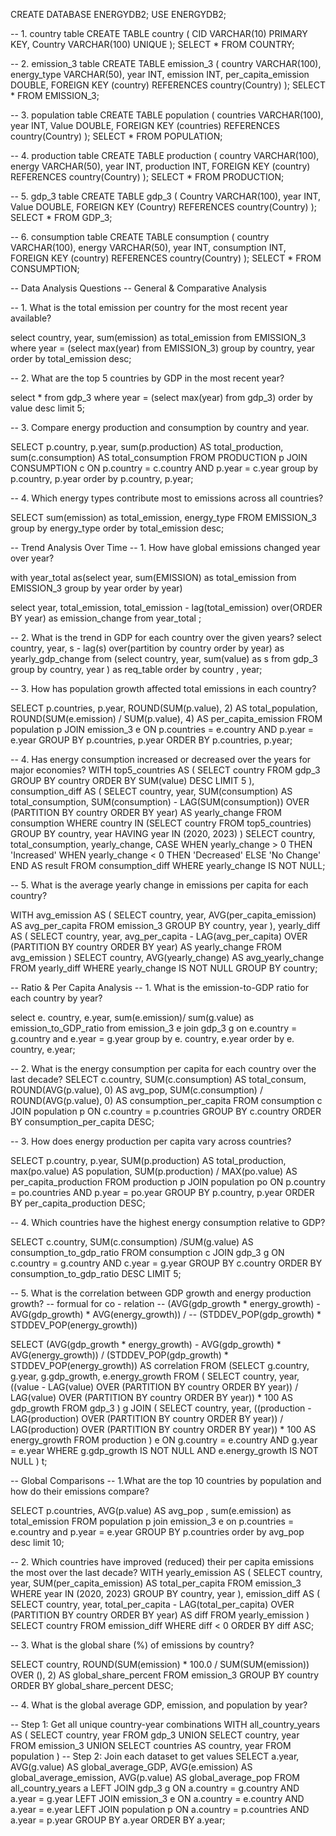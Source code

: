 CREATE DATABASE ENERGYDB2;
USE ENERGYDB2;


-- 1. country table
CREATE TABLE country (
CID VARCHAR(10) PRIMARY KEY,
Country VARCHAR(100) UNIQUE
);
SELECT * FROM COUNTRY;


-- 2. emission_3 table
CREATE TABLE emission_3 (
country VARCHAR(100),
energy_type VARCHAR(50),
year INT,
emission INT,
per_capita_emission DOUBLE,
FOREIGN KEY (country) REFERENCES country(Country)
);
SELECT * FROM EMISSION_3;



-- 3. population table
CREATE TABLE population (
countries VARCHAR(100),
year INT,
Value DOUBLE,
FOREIGN KEY (countries) REFERENCES country(Country)
);
SELECT * FROM POPULATION;



-- 4. production table
CREATE TABLE production (
country VARCHAR(100),
energy VARCHAR(50),
year INT,
production INT,
FOREIGN KEY (country) REFERENCES country(Country)
);
SELECT * FROM PRODUCTION;


-- 5. gdp_3 table
CREATE TABLE gdp_3 (
Country VARCHAR(100),
year INT,
Value DOUBLE,
FOREIGN KEY (Country) REFERENCES country(Country)
);
SELECT * FROM GDP_3;


-- 6. consumption table
CREATE TABLE consumption (
country VARCHAR(100),
energy VARCHAR(50),
year INT,
consumption INT,
FOREIGN KEY (country) REFERENCES country(Country)
);
SELECT * FROM CONSUMPTION;



-- Data Analysis Questions
-- General & Comparative Analysis


-- 1.  What is the total emission per country for the most recent year available?

select country, year,
 sum(emission) 
 as total_emission
 from EMISSION_3 
where year
 = (select max(year) from EMISSION_3)
group by country, year
 order by total_emission desc;


-- 2. What are the top 5 countries by GDP in the most recent year?

select * from gdp_3 
where year = (select max(year) from gdp_3)
order by value desc limit 5;



-- 3. Compare energy production and consumption by country and year.

SELECT 
    p.country, 
    p.year, 
    sum(p.production) AS total_production,
    sum(c.consumption) AS total_consumption
FROM PRODUCTION p
JOIN CONSUMPTION c 
  ON p.country = c.country 
 AND p.year = c.year
 group by p.country, p.year
 order by p.country, p.year;

-- 4. Which energy types contribute most to emissions across all countries?

SELECT sum(emission) as total_emission, 
energy_type FROM EMISSION_3 
group by energy_type 
order by total_emission desc;


-- Trend Analysis Over Time
-- 1. How have global emissions changed year over year?

with year_total as(select year, sum(EMISSION) 
as total_emission 
from EMISSION_3 
group by year order by year)

select year, total_emission, 
total_emission - lag(total_emission) over(ORDER BY year)
as emission_change
from year_total 
;

-- 2. What is the trend in GDP for each country over the given years?
select country, year, 
s - lag(s) over(partition by country order by year)
 as yearly_gdp_change
from
(select country, year, sum(value) as s
 from gdp_3
 group by country, year 
 )
 as req_table
 order by country , year;


-- 3. How has population growth affected total emissions in each country?

SELECT 
    p.countries, p.year, 
    ROUND(SUM(p.value), 2) AS total_population,
    ROUND(SUM(e.emission) / SUM(p.value), 4)
    AS per_capita_emission
FROM population p 
JOIN emission_3 e 
  ON p.countries = e.country 
 AND p.year = e.year
GROUP BY p.countries, p.year
ORDER BY p.countries, p.year;




-- 4. Has energy consumption increased or decreased over the years for major economies?
WITH top5_countries AS (
    SELECT country
    FROM gdp_3
    GROUP BY country
    ORDER BY SUM(value) DESC
    LIMIT 5
), consumption_diff AS (
    SELECT
        country, year,
        SUM(consumption) AS total_consumption,
        SUM(consumption) - LAG(SUM(consumption))
        OVER (PARTITION BY country ORDER BY year)
        AS yearly_change
    FROM consumption
    WHERE country IN (SELECT country FROM top5_countries)
    GROUP BY country, year
    HAVING year IN (2020, 2023)
)
SELECT
    country, total_consumption, yearly_change,
    CASE
        WHEN yearly_change > 0 THEN 'Increased'
        WHEN yearly_change < 0 THEN 'Decreased'
        ELSE 'No Change'
    END AS result
FROM consumption_diff
WHERE yearly_change IS NOT NULL;




-- 5. What is the average yearly change in emissions per capita for each country?

WITH avg_emission AS (
    SELECT 
        country,
        year,
        AVG(per_capita_emission) AS avg_per_capita
    FROM emission_3
    GROUP BY country, year
),
yearly_diff AS (
    SELECT
        country,
        year,
        avg_per_capita - LAG(avg_per_capita)
        OVER (PARTITION BY country ORDER BY year)
        AS yearly_change
    FROM avg_emission
)
SELECT
    country,
    AVG(yearly_change) AS avg_yearly_change
FROM yearly_diff
WHERE yearly_change IS NOT NULL
GROUP BY country;





-- Ratio & Per Capita Analysis
-- 1. What is the emission-to-GDP ratio for each country by year?

select e. country, e.year,
 sum(e.emission)/ sum(g.value)
 as emission_to_GDP_ratio 
from emission_3 e join gdp_3 g 
on e.country = g.country and e.year = g.year
group by e. country, e.year
order by e. country, e.year;

-- 2. What is the energy consumption per capita for each country over the last decade?
SELECT 
    c.country,
    SUM(c.consumption) AS total_consum,
    ROUND(AVG(p.value), 0) AS avg_pop,
    SUM(c.consumption) / ROUND(AVG(p.value), 0)
    AS consumption_per_capita
FROM consumption c
JOIN population p 
  ON c.country = p.countries
GROUP BY c.country
ORDER BY consumption_per_capita DESC;




-- 3. How does energy production per capita vary across countries?

SELECT 
    p.country, 
    p.year,
    SUM(p.production) AS total_production,
    max(po.value) AS population, 
    SUM(p.production) / MAX(po.value)
    AS per_capita_production
FROM production p
JOIN population po
    ON p.country = po.countries
   AND p.year = po.year
GROUP BY p.country, p.year
ORDER BY per_capita_production DESC;


-- 4. Which countries have the highest energy consumption relative to GDP?

SELECT
    c.country,
    SUM(c.consumption) /SUM(g.value)
    AS consumption_to_gdp_ratio
FROM consumption c
JOIN gdp_3 g
  ON c.country = g.country
 AND c.year = g.year
GROUP BY c.country
ORDER BY consumption_to_gdp_ratio DESC
LIMIT 5;


-- 5. What is the correlation between GDP growth and energy production growth?
-- formual for co - relation
-- (AVG(gdp_growth * energy_growth) - AVG(gdp_growth) * AVG(energy_growth)) /
-- (STDDEV_POP(gdp_growth) * STDDEV_POP(energy_growth))


SELECT 
    (AVG(gdp_growth * energy_growth) - AVG(gdp_growth) * AVG(energy_growth)) /
    (STDDEV_POP(gdp_growth) * STDDEV_POP(energy_growth)) AS correlation
FROM 
(SELECT g.country, g.year, g.gdp_growth, e.energy_growth
    FROM 
    (
        SELECT country, year,
            ((value - LAG(value) OVER (PARTITION BY country ORDER BY year)) / 
             LAG(value) OVER (PARTITION BY country ORDER BY year)) * 100 AS gdp_growth
        FROM gdp_3
    ) g
    JOIN (
        SELECT country, year,
            ((production - LAG(production) OVER (PARTITION BY country ORDER BY year)) /
             LAG(production) OVER (PARTITION BY country ORDER BY year)) * 100 AS energy_growth
        FROM production
    ) e
    ON g.country = e.country AND g.year = e.year
    WHERE g.gdp_growth IS NOT NULL AND e.energy_growth IS NOT NULL
) t;








-- Global Comparisons
-- 1.What are the top 10 countries by population and how do their emissions compare?

SELECT p.countries, 
AVG(p.value) AS avg_pop ,
sum(e.emission) as total_emission
FROM population p join emission_3 e
on p.countries =  e.country
and p.year =  e.year
GROUP BY p.countries
order by avg_pop desc limit 10;

-- 2. Which countries have improved (reduced) their per capita emissions the most over the last decade?
WITH yearly_emission AS (
    SELECT 
        country,
        year,
        SUM(per_capita_emission)
 AS total_per_capita
    FROM emission_3
    WHERE year IN (2020, 2023)
    GROUP BY country, year
),
emission_diff AS (
    SELECT
        country,
        year,
        total_per_capita - LAG(total_per_capita)
        OVER (PARTITION BY country ORDER BY year)
        AS diff
    FROM yearly_emission
)
SELECT country
FROM emission_diff
WHERE diff < 0
ORDER BY diff ASC;




-- 3. What is the global share (%) of emissions by country?

SELECT 
    country,
    ROUND(SUM(emission) * 100.0 / SUM(SUM(emission))
    OVER (), 2) AS global_share_percent
FROM emission_3
GROUP BY country
ORDER BY global_share_percent DESC;



-- 4. What is the global average GDP, emission, and population by year?

-- Step 1: Get all unique country-year combinations
WITH all_country_years AS (
    SELECT country, year FROM gdp_3
    UNION
    SELECT country, year FROM emission_3
    UNION
    SELECT countries AS country,
    year FROM population
)
-- Step 2: Join each dataset to get values
SELECT 
    a.year,
    AVG(g.value) AS global_average_GDP,
    AVG(e.emission) AS global_average_emission,
    AVG(p.value) AS global_average_pop
FROM all_country_years a
LEFT JOIN gdp_3 g
    ON a.country = g.country AND a.year = g.year
LEFT JOIN emission_3 e
    ON a.country = e.country AND a.year = e.year
LEFT JOIN population p
    ON a.country = p.countries AND a.year = p.year
GROUP BY a.year ORDER BY a.year;
